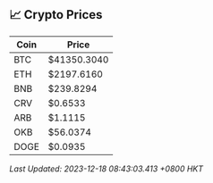 ## 📈 Crypto Prices

| Coin | Price |
| ---- | ----- |
| BTC | $41350.3040 |
| ETH | $2197.6160 |
| BNB | $239.8294 |
| CRV | $0.6533 |
| ARB | $1.1115 |
| OKB | $56.0374 |
| DOGE | $0.0935 |

_Last Updated: 2023-12-18 08:43:03.413 +0800 HKT_
